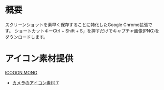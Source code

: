 # 概要

スクリーンショットを素早く保存することに特化したGoogle Chrome拡張です。
ショートカットキーCtrl + Shift + S」を押すだけでキャプチャ画像(PNG)をダウンロードします。

# アイコン素材提供

[ICOOON MONO](http://icooon-mono.com/)
- [カメラのアイコン素材 7](http://icooon-mono.com/11197-%E3%82%AB%E3%83%A1%E3%83%A9%E3%81%AE%E3%82%A2%E3%82%A4%E3%82%B3%E3%83%B3%E7%B4%A0%E6%9D%90-7/)
